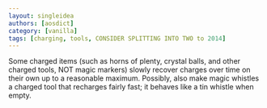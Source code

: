 ```yaml
---
layout: singleidea
authors: [aosdict]
category: [vanilla]
tags: [charging, tools, CONSIDER SPLITTING INTO TWO to 2014]
---
```

Some charged items (such as horns of plenty, crystal balls, and other charged tools, NOT magic markers) slowly recover charges over time on their own up to a reasonable maximum. Possibly, also make magic whistles a charged tool that recharges fairly fast; it behaves like a tin whistle when empty.
